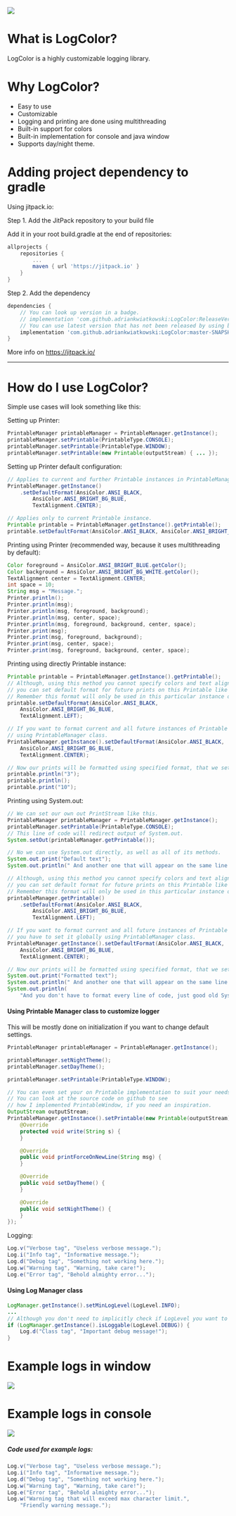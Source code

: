[![](https://jitpack.io/v/adriankwiatkowski/LogColor.svg)](https://jitpack.io/#adriankwiatkowski/LogColor)

# What is LogColor?
LogColor is a highly customizable logging library.

# Why LogColor?
- Easy to use
- Customizable
- Logging and printing are done using multithreading
- Built-in support for colors
- Built-in implementation for console and java window
- Supports day/night theme.

# Adding project dependency to gradle

Using jitpack.io:

Step 1. Add the JitPack repository to your build file

Add it in your root build.gradle at the end of repositories:
```groovy
allprojects {
    repositories {
		...
        maven { url 'https://jitpack.io' }
    }
}
```

Step 2. Add the dependency
```groovy
dependencies {
    // You can look up version in a badge.
    // implementation 'com.github.adriankwiatkowski:LogColor:ReleaseVersion'
    // You can use latest version that has not been released by using branch-SNAPSHOT.
    implementation 'com.github.adriankwiatkowski:LogColor:master-SNAPSHOT'
}
```

More info on https://jitpack.io/

------------

# How do I use LogColor?
Simple use cases will look something like this:

Setting up Printer:
```java
PrintableManager printableManager = PrintableManager.getInstance();
printableManager.setPrintable(PrintableType.CONSOLE);
printableManager.setPrintable(PrintableType.WINDOW);
printableManager.setPrintable(new Printable(outputStream) { ... });
```

Setting up Printer default configuration:
```java
// Applies to current and further Printable instances in PrintableManager.
PrintableManager.getInstance()
    .setDefaultFormat(AnsiColor.ANSI_BLACK,
        AnsiColor.ANSI_BRIGHT_BG_BLUE,
        TextAlignment.CENTER);

// Applies only to current Printable instance.
Printable printable = PrintableManager.getInstance().getPrintable();
printable.setDefaultFormat(AnsiColor.ANSI_BLACK, AnsiColor.ANSI_BRIGHT_BG_BLUE); 
```

Printing using Printer (recommended way, because it uses multithreading by default):
```java
Color foreground = AnsiColor.ANSI_BRIGHT_BLUE.getColor();
Color background = AnsiColor.ANSI_BRIGHT_BG_WHITE.getColor();
TextAlignment center = TextAlignment.CENTER;
int space = 10;
String msg = "Message.";
Printer.println();
Printer.println(msg);
Printer.println(msg, foreground, background);
Printer.println(msg, center, space);
Printer.println(msg, foreground, background, center, space);
Printer.print(msg);
Printer.print(msg, foreground, background);
Printer.print(msg, center, space);
Printer.print(msg, foreground, background, center, space);
```

Printing using directly Printable instance:
```java
Printable printable = PrintableManager.getInstance().getPrintable();
// Although, using this method you cannot specify colors and text alignment
// you can set default format for future prints on this Printable like this.
// Remember this format will only be used in this particular instance of Printable.
printable.setDefaultFormat(AnsiColor.ANSI_BLACK,
    AnsiColor.ANSI_BRIGHT_BG_BLUE,
    TextAlignment.LEFT);

// If you want to format current and all future instances of Printable you have to set it globally
// using PrintableManager class.
PrintableManager.getInstance().setDefaultFormat(AnsiColor.ANSI_BLACK,
    AnsiColor.ANSI_BRIGHT_BG_BLUE,
    TextAlignment.CENTER);

// Now our prints will be formatted using specified format, that we set earlier.
printable.println("3");
printable.println();
printable.print("10");
```

Printing using System.out:
```java
// We can set our own out PrintStream like this.
PrintableManager printableManager = PrintableManager.getInstance();
printableManager.setPrintable(PrintableType.CONSOLE);
// This line of code will redirect output of System.out.
System.setOut(printableManager.getPrintable());

// No we can use System.out directly, as well as all of its methods.
System.out.print("Default text");
System.out.println(" And another one that will appear on the same line.");

// Although, using this method you cannot specify colors and text alignment
// you can set default format for future prints on this Printable like this.
// Remember this format will only be used in this particular instance of Printable.
printableManager.getPrintable()
    .setDefaultFormat(AnsiColor.ANSI_BLACK,
        AnsiColor.ANSI_BRIGHT_BG_BLUE,
        TextAlignment.LEFT);

// If you want to format current and all future instances of Printable
// you have to set it globally using PrintableManager class.
PrintableManager.getInstance().setDefaultFormat(AnsiColor.ANSI_BLACK,
    AnsiColor.ANSI_BRIGHT_BG_BLUE,
    TextAlignment.CENTER);

// Now our prints will be formatted using specified format, that we set earlier.
System.out.print("Formatted text");
System.out.println(" And another one that will appear on the same line.");
System.out.println(
    "And you don't have to format every line of code, just good old System.out!");
```

#### Using Printable Manager class to customize logger
This will be mostly done on initialization if you want to change default settings.
```java
PrintableManager printableManager = PrintableManager.getInstance();

printableManager.setNightTheme();
printableManager.setDayTheme();

printableManager.setPrintable(PrintableType.WINDOW);

// You can even set your on Printable implementation to suit your needs.
// You can look at the source code on github to see
// how I implemented PrintableWindow, if you need an inspiration.
OutputStream outputStream;
PrintableManager.getInstance().setPrintable(new Printable(outputStream) {
    @Override
    protected void write(String s) {
    }

    @Override
    public void printForceOnNewLine(String msg) {
    }

    @Override
    public void setDayTheme() {
    }

    @Override
    public void setNightTheme() {
    }
});
```

Logging:
```java
Log.v("Verbose tag", "Useless verbose message.");
Log.i("Info tag", "Informative message.");
Log.d("Debug tag", "Something not working here.");
Log.w("Warning tag", "Warning, take care!");
Log.e("Error tag", "Behold almighty error...");
```

#### Using Log Manager class
```java
LogManager.getInstance().setMinLogLevel(LogLevel.INFO);
...
// Although you don't need to implicitly check if LogLevel you want to print is loggable, it is a good practice.
if (LogManager.getInstance().isLoggable(LogLevel.DEBUG)) {
    Log.d("Class tag", "Important debug message!");
}
```

# Example logs in window
<img src="https://cdn.discordapp.com/attachments/667466573640105995/734017507786227782/unknown.png"/>

# Example logs in console
<img src="https://cdn.discordapp.com/attachments/667466573640105995/734019940759109693/unknown.png"/>

##### Code used for example logs:
```java
Log.v("Verbose tag", "Useless verbose message.");
Log.i("Info tag", "Informative message.");
Log.d("Debug tag", "Something not working here.");
Log.w("Warning tag", "Warning, take care!");
Log.e("Error tag", "Behold almighty error...");
Log.w("Warning tag that will exceed max character limit.",
    "Friendly warning message.");   
```